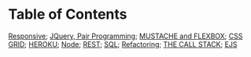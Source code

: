 # Table of Contents

 [Responsive](README1.md);
 [JQuery, Pair Programming](README2.md);
 [MUSTACHE and FLEXBOX](README3.md);
 [CSS GRID](README4.md);
 [HEROKU](README5.md);
 [Node](README6.md);
 [REST](README7.md);
 [SQL](README8.md);
 [Refactoring](README9.md);
 [THE CALL STACK](README10.md);
 [EJS](README11.md)

